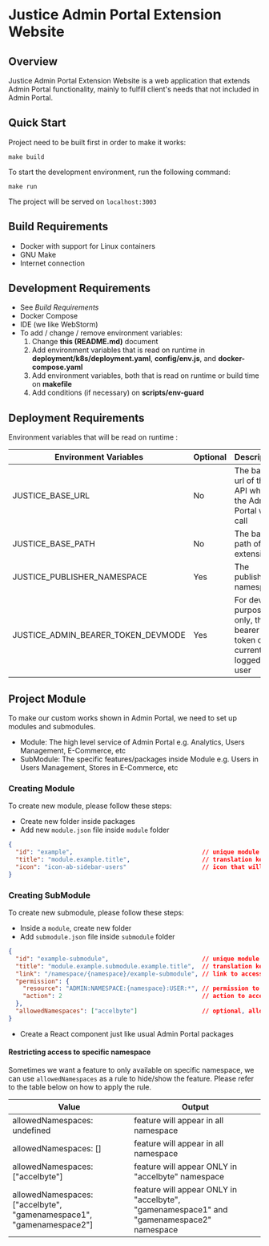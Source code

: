 # Justice Admin Portal Extension Website

## Overview
Justice Admin Portal Extension Website is a web application that extends Admin Portal functionality, mainly to fulfill client's needs that not included in Admin Portal.

## Quick Start
Project need to be built first in order to make it works:
```
make build
```

To start the development environment, run the following command:
```
make run
```
The project will be served on `localhost:3003`

## Build Requirements
* Docker with support for Linux containers
* GNU Make
* Internet connection

## Development Requirements
* See _Build Requirements_
* Docker Compose
* IDE (we like WebStorm)
* To add / change / remove environment variables:
    1. Change **this (README.md)** document
    2. Add environment variables that is read on runtime in **deployment/k8s/deployment.yaml**,  **config/env.js**, and  **docker-compose.yaml**
    3. Add environment variables, both that is read on runtime or build time on **makefile**
    4. Add conditions (if necessary) on **scripts/env-guard**

## Deployment Requirements
Environment variables that will be read on runtime :

| Environment Variables              | Optional | Description                                                        |
|------------------------------------|----------|--------------------------------------------------------------------|
| JUSTICE_BASE_URL                   | No       | The base url of the API which the Admin Portal will call           |
| JUSTICE_BASE_PATH                  | No       | The base path of extension                                         |
| JUSTICE_PUBLISHER_NAMESPACE        | Yes      | The publisher namespace                                            |
| JUSTICE_ADMIN_BEARER_TOKEN_DEVMODE | Yes      | For dev purpose only, the bearer token of currently logged in user |

## Project Module
To make our custom works shown in Admin Portal, we need to set up modules and submodules.
- Module: The high level service of Admin Portal e.g. Analytics, Users Management, E-Commerce, etc
- SubModule: The specific features/packages inside Module e.g. Users in Users Management, Stores in E-Commerce, etc

### Creating Module
To create new module, please follow these steps:
- Create new folder inside packages
- Add new `module.json` file inside `module` folder
```json
{
  "id": "example",                                    // unique module id
  "title": "module.example.title",                    // translation key for module title
  "icon": "icon-ab-sidebar-users"                     // icon that will be shown in AP sidebar
}
```

### Creating SubModule
To create new submodule, please follow these steps:
- Inside a `module`, create new folder
- Add `submodule.json` file inside `submodule` folder
```json
{
  "id": "example-submodule",                          // unique module id
  "title": "module.example.submodule.example.title",  // translation key for module title
  "link": "/namespace/{namespace}/example-submodule", // link to access the submodule page
  "permission": {
    "resource": "ADMIN:NAMESPACE:{namespace}:USER:*", // permission to access submodule
    "action": 2                                       // action to access from AP sidebar
  },
  "allowedNamespaces": ["accelbyte"]                  // optional, allowed namespace to access submodule
}
```
- Create a React component just like usual Admin Portal packages

#### Restricting access to specific namespace
Sometimes we want a feature to only available on specific namespace, 
we can use `allowedNamespaces` as a rule to hide/show the feature. 
Please refer to the table below on how to apply the rule.

| Value                                                                | Output                                                                                   |
|----------------------------------------------------------------------|------------------------------------------------------------------------------------------|
| allowedNamespaces: undefined                                         | feature will appear in all namespace                                                     |
| allowedNamespaces: []                                                | feature will appear in all namespace                                                     |
| allowedNamespaces: ["accelbyte"]                                     | feature will appear ONLY in "accelbyte" namespace                                        |
| allowedNamespaces: ["accelbyte", "gamenamespace1", "gamenamespace2"] | feature will appear ONLY in "accelbyte", "gamenamespace1" and "gamenamespace2" namespace |